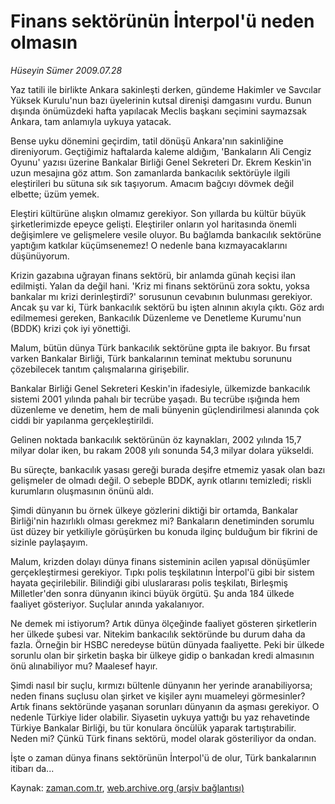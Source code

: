# Finans sektörünün İnterpol'ü neden olmasın

*Hüseyin Sümer 2009.07.28*

<tr><td class="metin" colspan="2" style="padding-top: 20px; padding-left: 5px; padding-right: 10px;">Yaz tatili ile birlikte Ankara sakinleşti derken, gündeme Hakimler ve Savcılar Yüksek Kurulu'nun bazı üyelerinin kutsal direnişi damgasını vurdu. Bunun dışında önümüzdeki hafta yapılacak Meclis başkanı seçimini saymazsak Ankara, tam anlamıyla uykuya yatacak.</td></tr><tr><td class="metin" colspan="2" style="padding-top: 20px; padding-left: 5px; padding-right: 10px;"><p> Bense uyku dönemini geçirdim, tatil dönüşü Ankara'nın sakinliğine direniyorum. Geçtiğimiz haftalarda kaleme aldığım, 'Bankaların Ali Cengiz Oyunu' yazısı üzerine Bankalar Birliği Genel Sekreteri Dr. Ekrem Keskin'in uzun mesajına göz attım. Son zamanlarda bankacılık sektörüyle ilgili eleştirileri bu sütuna sık sık taşıyorum. Amacım bağcıyı dövmek değil elbette; üzüm yemek.
<p> Eleştiri kültürüne alışkın olmamız gerekiyor. Son yıllarda bu kültür büyük şirketlerimizde epeyce gelişti. Eleştiriler onların yol haritasında önemli değişimlere ve gelişmelere vesile oluyor. Bu bağlamda bankacılık sektörüne yaptığım katkılar küçümsenemez! O nedenle bana kızmayacaklarını düşünüyorum.
<p> Krizin gazabına uğrayan finans sektörü, bir anlamda günah keçisi ilan edilmişti. Yalan da değil hani. 'Kriz mi finans sektörünü zora soktu, yoksa bankalar mı krizi derinleştirdi?' sorusunun cevabının bulunması gerekiyor. Ancak şu var ki, Türk bankacılık sektörü bu işten alnının akıyla çıktı. Göz ardı edilmemesi gereken, Bankacılık Düzenleme ve Denetleme Kurumu'nun (BDDK) krizi çok iyi yönettiği.
<p> Malum, bütün dünya Türk bankacılık sektörüne gıpta ile bakıyor. Bu fırsat varken Bankalar Birliği, Türk bankalarının teminat mektubu sorununu çözebilecek tanıtım çalışmalarına girişebilir.
<p> Bankalar Birliği Genel Sekreteri Keskin'in ifadesiyle, ülkemizde bankacılık sistemi 2001 yılında pahalı bir tecrübe yaşadı. Bu tecrübe ışığında hem düzenleme ve denetim, hem de mali bünyenin güçlendirilmesi alanında çok ciddi bir yapılanma gerçekleştirildi.
<p> Gelinen noktada bankacılık sektörünün öz kaynakları, 2002 yılında 15,7 milyar dolar iken, bu rakam 2008 yılı sonunda 54,3 milyar dolara yükseldi.
<p> Bu süreçte, bankacılık yasası gereği burada deşifre etmemiz yasak olan bazı gelişmeler de olmadı değil. O sebeple BDDK, ayrık otlarını temizledi; riskli kurumların oluşmasının önünü aldı.
<p> Şimdi dünyanın bu örnek ülkeye gözlerini diktiği bir ortamda, Bankalar Birliği'nin hazırlıklı olması gerekmez mi? Bankaların denetiminden sorumlu üst düzey bir yetkiliyle görüşürken bu konuda ilginç bulduğum bir fikrini de sizinle paylaşayım.
<p> Malum, krizden dolayı dünya finans sisteminin acilen yapısal dönüşümler gerçekleştirmesi gerekiyor. Tıpkı polis teşkilatının İnterpol'ü gibi bir sistem hayata geçirilebilir. Bilindiği gibi uluslararası polis teşkilatı, Birleşmiş Milletler'den sonra dünyanın ikinci büyük örgütü. Şu anda 184 ülkede faaliyet gösteriyor. Suçlular anında yakalanıyor.
<p> Ne demek mi istiyorum? Artık dünya ölçeğinde faaliyet gösteren şirketlerin her ülkede şubesi var. Nitekim bankacılık sektöründe bu durum daha da fazla. Örneğin bir HSBC neredeyse bütün dünyada faaliyette. Peki bir ülkede sorunlu olan bir şirketin başka bir ülkeye gidip o bankadan kredi almasının önü alınabiliyor mu? Maalesef hayır.
<p> Şimdi nasıl bir suçlu, kırmızı bültenle dünyanın her yerinde aranabiliyorsa; neden finans suçlusu olan şirket ve kişiler aynı muameleyi görmesinler? Artık finans sektöründe yaşanan sorunları dünyanın da aşması gerekiyor. O nedenle Türkiye lider olabilir. Siyasetin uykuya yattığı bu yaz rehavetinde Türkiye Bankalar Birliği, bu tür konulara öncülük yaparak tartıştırabilir. Neden mi? Çünkü Türk finans sektörü, model olarak gösteriliyor da ondan.
<p> İşte o zaman dünya finans sektörünün İnterpol'ü de olur, Türk bankalarının itibarı da...<br/></p></p></p></p></p></p></p></p></p></p></p></p></td></tr>

Kaynak: [zaman.com.tr](http://zaman.com.tr/yazar.do?yazino=874050), [web.archive.org (arşiv bağlantısı)](http://web.archive.org/web/20091009235146/http://www.zaman.com.tr:80/yazar.do?yazino=874050)
